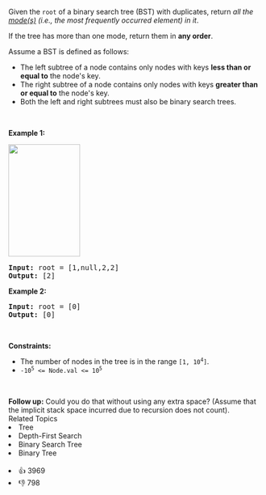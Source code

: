 <p>Given the <code>root</code> of a binary search tree (BST) with duplicates, return <em>all the <a href="https://en.wikipedia.org/wiki/Mode_(statistics)" target="_blank">mode(s)</a> (i.e., the most frequently occurred element) in it</em>.</p>

<p>If the tree has more than one mode, return them in <strong>any order</strong>.</p>

<p>Assume a BST is defined as follows:</p>

<ul> 
 <li>The left subtree of a node contains only nodes with keys <strong>less than or equal to</strong> the node's key.</li> 
 <li>The right subtree of a node contains only nodes with keys <strong>greater than or equal to</strong> the node's key.</li> 
 <li>Both the left and right subtrees must also be binary search trees.</li> 
</ul>

<p>&nbsp;</p> 
<p><strong class="example">Example 1:</strong></p> 
<img alt="" src="https://assets.leetcode.com/uploads/2021/03/11/mode-tree.jpg" style="width: 142px; height: 222px;" /> 
<pre>
<strong>Input:</strong> root = [1,null,2,2]
<strong>Output:</strong> [2]
</pre>

<p><strong class="example">Example 2:</strong></p>

<pre>
<strong>Input:</strong> root = [0]
<strong>Output:</strong> [0]
</pre>

<p>&nbsp;</p> 
<p><strong>Constraints:</strong></p>

<ul> 
 <li>The number of nodes in the tree is in the range <code>[1, 10<sup>4</sup>]</code>.</li> 
 <li><code>-10<sup>5</sup> &lt;= Node.val &lt;= 10<sup>5</sup></code></li> 
</ul>

<p>&nbsp;</p> 
<strong>Follow up:</strong> Could you do that without using any extra space? (Assume that the implicit stack space incurred due to recursion does not count).

<div><div>Related Topics</div><div><li>Tree</li><li>Depth-First Search</li><li>Binary Search Tree</li><li>Binary Tree</li></div></div><br><div><li>👍 3969</li><li>👎 798</li></div>